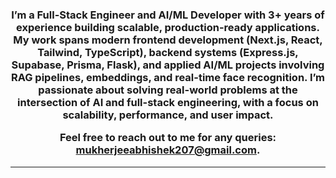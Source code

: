 <h3 align="center">I’m a Full-Stack Engineer and AI/ML Developer with 3+ years of experience building scalable, production-ready applications. My work spans modern frontend development (Next.js, React, Tailwind, TypeScript), backend systems (Express.js, Supabase, Prisma, Flask), and applied AI/ML projects involving RAG pipelines, embeddings, and real-time face recognition. I’m passionate about solving real-world problems at the intersection of AI and full-stack engineering, with a focus on scalability, performance, and user impact.

Feel free to reach out to me for any queries: mukherjeeabhishek207@gmail.com.</h3>

---

